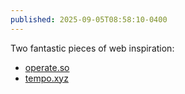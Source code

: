 ```yaml
---
published: 2025-09-05T08:58:10-0400
---
```


Two fantastic pieces of web inspiration:

- [operate.so](https://operate.so)
- [tempo.xyz](https://tempo.xyz/)
